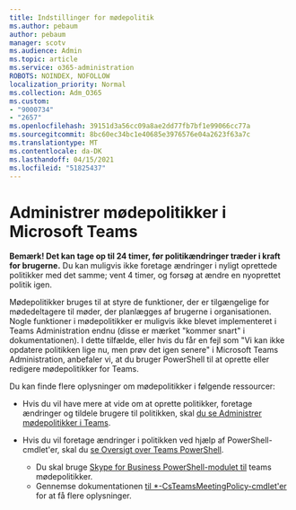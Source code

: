 ```yaml
---
title: Indstillinger for mødepolitik
ms.author: pebaum
author: pebaum
manager: scotv
ms.audience: Admin
ms.topic: article
ms.service: o365-administration
ROBOTS: NOINDEX, NOFOLLOW
localization_priority: Normal
ms.collection: Adm_O365
ms.custom:
- "9000734"
- "2657"
ms.openlocfilehash: 39151d3a56cc09a8ae2dd77fb7bf1e99066cc77a
ms.sourcegitcommit: 8bc60ec34bc1e40685e3976576e04a2623f63a7c
ms.translationtype: MT
ms.contentlocale: da-DK
ms.lasthandoff: 04/15/2021
ms.locfileid: "51825437"
---
```

# <a name="manage-meeting-policies-in-microsoft-teams"></a>Administrer mødepolitikker i Microsoft Teams

**Bemærk! Det kan tage op til 24 timer, før politikændringer træder i kraft for brugerne.** Du kan muligvis ikke foretage ændringer i nyligt oprettede politikker med det samme; vent 4 timer, og forsøg at ændre en nyoprettet politik igen.

Mødepolitikker bruges til at styre de funktioner, der er tilgængelige for mødedeltagere til møder, der planlægges af brugerne i organisationen. Nogle funktioner i mødepolitikker er muligvis ikke blevet implementeret i Teams Administration endnu (disse er mærket "kommer snart" i dokumentationen). I dette tilfælde, eller hvis du får en fejl som "Vi kan ikke opdatere politikken lige nu, men prøv det igen senere" i Microsoft Teams Administration, anbefaler vi, at du bruger PowerShell til at oprette eller redigere mødepolitikker for Teams. 

Du kan finde flere oplysninger om mødepolitikker i følgende ressourcer:

- Hvis du vil have mere at vide om at oprette politikker, foretage ændringer og tildele brugere til politikken, skal [du se Administrer mødepolitikker i Teams](https://docs.microsoft.com/microsoftteams/meeting-policies-in-teams).

- Hvis du vil foretage ændringer i politikken ved hjælp af PowerShell-cmdlet'er, skal du [se Oversigt over Teams PowerShell](https://docs.microsoft.com/microsoftteams/teams-powershell-overview). 
    - Du skal bruge [Skype for Business PowerShell-modulet til](https://docs.microsoft.com/skypeforbusiness/set-up-your-computer-for-windows-powershell/download-and-install-the-skype-for-business-online-connector) teams mødepolitikker. 
    - Gennemse dokumentationen [til *-CsTeamsMeetingPolicy-cmdlet'er](https://docs.microsoft.com/search/?search=CsTeamsMeetingPolicy&view=skype-ps) for at få flere oplysninger.

